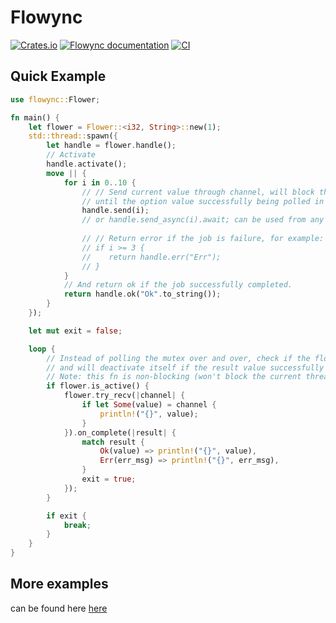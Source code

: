 # Flowync

[![Crates.io](https://img.shields.io/crates/v/flowync.svg)](https://crates.io/crates/flowync)
[![Flowync documentation](https://docs.rs/flowync/badge.svg)](https://docs.rs/flowync)
[![CI](https://github.com/Ar37-rs/flowync/actions/workflows/ci.yml/badge.svg)](https://github.com/Ar37-rs/flowync/actions/workflows/ci.yml)

## Quick Example

```rust
use flowync::Flower;

fn main() {
    let flower = Flower::<i32, String>::new(1);
    std::thread::spawn({
        let handle = flower.handle();
        // Activate
        handle.activate();
        move || {
            for i in 0..10 {
                // // Send current value through channel, will block the spawned thread
                // until the option value successfully being polled in the main thread.
                handle.send(i);
                // or handle.send_async(i).await; can be used from any multithreaded async runtime, 
                
                // // Return error if the job is failure, for example:
                // if i >= 3 {
                //    return handle.err("Err");
                // }
            }
            // And return ok if the job successfully completed.
            return handle.ok("Ok".to_string());
        }
    });

    let mut exit = false;

    loop {
        // Instead of polling the mutex over and over, check if the flower is_active()
        // and will deactivate itself if the result value successfully received.
        // Note: this fn is non-blocking (won't block the current thread).
        if flower.is_active() {
            flower.try_recv(|channel| {
                if let Some(value) = channel {
                    println!("{}", value);
                }
            }).on_complete(|result| {
                match result {
                    Ok(value) => println!("{}", value),
                    Err(err_msg) => println!("{}", err_msg),
                }
                exit = true;
            });
        }

        if exit {
            break;
        }
    }
}
```

## More examples
can be found here [here](https://github.com/Ar37-rs/flowync/tree/main/examples)
